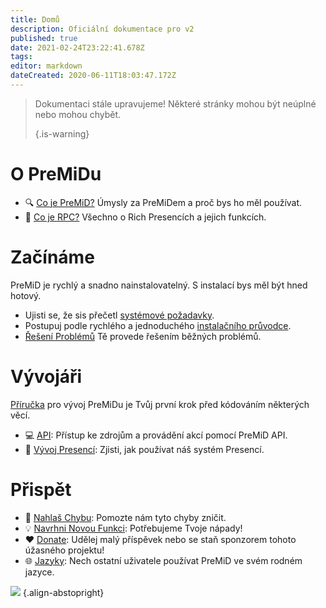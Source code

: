 ```yaml
---
title: Domů
description: Oficiální dokumentace pro v2
published: true
date: 2021-02-24T23:22:41.678Z
tags:
editor: markdown
dateCreated: 2020-06-11T18:03:47.172Z
---
```


> Dokumentaci stále upravujeme! Některé stránky mohou být neúplné nebo mohou chybět. 
> 
> {.is-warning}

# O PreMiDu
- :mag: [Co je PreMiD?](/about) Úmysly za PreMiDem a proč bys ho měl používat.
- :link: [Co je RPC?](https://discordapp.com/rich-presence) Všechno o Rich Presencích a jejich funkcích.

# Začínáme

PreMiD je rychlý a snadno nainstalovatelný. S instalací bys měl být hned hotový.

- Ujisti se, že sis přečetl [systémové požadavky](/install/requirements).
- Postupuj podle rychlého a jednoduchého [instalačního průvodce](/install).
- [Řešení Problémů](/troubleshooting) Tě provede řešením běžných problémů.

# Vývojáři

[Příručka](/dev) pro vývoj PreMiDu je Tvůj první krok před kódováním některých věcí.

- :computer: [API](/dev/api): Přístup ke zdrojům a provádění akcí pomocí PreMiD API.
- :wrench: [Vývoj Presencí](/dev/presence): Zjisti, jak používat náš systém Presencí.

# Přispět
- :bug: [Nahlaš Chybu](https://github.com/PreMiD): Pomozte nám tyto chyby zničit.
- :bulb: [Navrhni Novou Funkci](https://discord.premid.app/): Potřebujeme Tvoje nápady!
- :heart: [Donate](https://www.patreon.com/Timeraa): Udělej malý příspěvek nebo se staň sponzorem tohoto úžasného projektu!
- :globe_with_meridians: [Jazyky](https://translate.premid.app): Nech ostatní uživatele používat PreMiD ve svém rodném jazyce.

![](https://beta.premid.app/img/logo.2b414dc2.gif) {.align-abstopright}